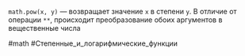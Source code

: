 `math.pow(x, y)` — возвращает значение `x` в степени `y`. В отличие от операции `**`, происходит преобразование обоих аргументов в вещественные числа

#math  #Степенные_и_логарифмические_функции 